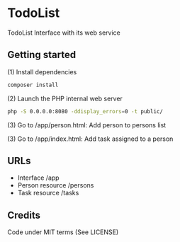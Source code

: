 # TodoList
TodoList Interface with its web service

## Getting started

(1) Install dependencies
```bash
composer install
```

(2) Launch the PHP internal web server
```bash
php -S 0.0.0.0:8080 -ddisplay_errors=0 -t public/
```

(3) Go to /app/person.html: Add person to persons list

(3) Go to /app/index.html: Add task assigned to a person

## URLs

* Interface /app
* Person resource /persons
* Task resource /tasks

## Credits
Code under MIT terms (See LICENSE)
